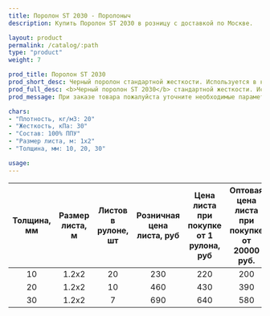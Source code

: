 ```yaml
---
title: Поролон ST 2030 - Поролоныч
description: Купить Поролон ST 2030 в розницу с доставкой по Москве.

layout: product
permalink: /catalog/:path
type: "product"
weight: 7

prod_title: Поролон ST 2030
prod_short_desc: Черный поролон стандартной жесткости. Используется в качестве упаковки для хрупких изделий, подарков а так же при перевозке.
prod_full_desc: <b>Черный поролон ST 2030</b> стандартной жесткости. Используется в качестве упаковки для хрупких изделий, подарков а так же при перевозке.
prod_message: При заказе товара пожалуйста уточните необходимые параметры (толщина и количество листов).

chars:
- "Плотность, кг/м3: 20"
- "Жесткость, кПа: 30"
- "Состав: 100% ППУ"
- "Размер листа, м: 1х2"
- "Толщина, мм: 10, 20, 30"

usage:
---
```


| Толщина, мм | Размер листа, м | Листов в рулоне, шт | Розничная цена листа, руб | Цена листа при покупке от 1 рулона, руб | Оптовая цена листа при покупке от 20000 руб. |
|:-----------:|:---------------:|:-------------------:|:---------------------------:|:-----------------------------------------:|:----------------------------------------------:|
|10|1.2x2|20|230|220|200|
|20|1.2x2|10|460|430|390
|30|1.2x2|7|690|640|580

